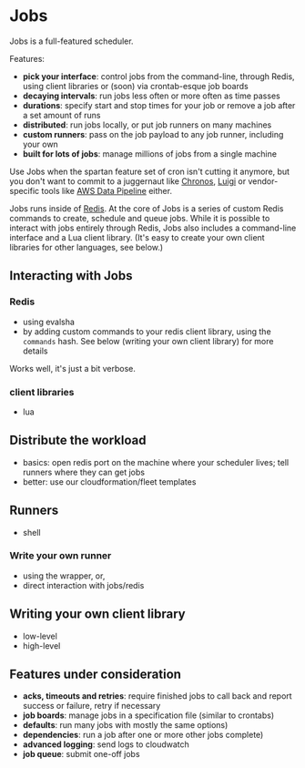 # Jobs

Jobs is a full-featured scheduler.

Features: 

* **pick your interface**: control jobs from the command-line, through Redis, using client libraries or (soon) via crontab-esque job boards
* **decaying intervals**: run jobs less often or more often as time passes
* **durations**: specify start and stop times for your job or remove a job after a set amount of runs
* **distributed**: run jobs locally, or put job runners on many machines
* **custom runners**: pass on the job payload to any job runner, including your own
* **built for lots of jobs**: manage millions of jobs from a single machine

Use Jobs when the spartan feature set of cron isn't cutting it anymore, but you don't want to commit to a juggernaut like [Chronos](https://github.com/airbnb/chronos), [Luigi](https://github.com/spotify/luigi) or vendor-specific tools like [AWS Data Pipeline](http://aws.amazon.com/datapipeline/) either. 

Jobs runs inside of [Redis](http://redis.io/). At the core of Jobs is a series of custom Redis commands to create, schedule and queue jobs. While it is possible to interact with jobs entirely through Redis, Jobs also includes a command-line interface and a Lua client library. (It's easy to create your own client libraries for other languages, see below.)

## Interacting with Jobs

### Redis

* using evalsha
* by adding custom commands to your redis client library, using the `commands` hash. See below (writing your own client library) for more details

Works well, it's just a bit verbose.

### client libraries

* lua

## Distribute the workload

* basics: open redis port on the machine where your scheduler lives; tell runners where they can get jobs
* better: use our cloudformation/fleet templates

## Runners

* shell

### Write your own runner

* using the wrapper, or, 
* direct interaction with jobs/redis

## Writing your own client library

* low-level
* high-level

## Features under consideration

* **acks, timeouts and retries**: require finished jobs to call back and report success or failure, retry if necessary
* **job boards**: manage jobs in a specification file (similar to crontabs)
* **defaults**: run many jobs with mostly the same options)
* **dependencies**: run a job after one or more other jobs complete)
* **advanced logging**: send logs to cloudwatch
* **job queue**: submit one-off jobs